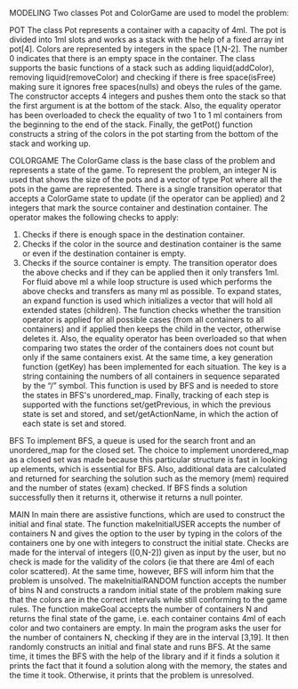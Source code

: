 MODELING
Two classes Pot and ColorGame are used to model the problem:

POT
The class Pot represents a container with a capacity of 4ml. The pot is divided into 1ml slots and works as a stack with the help of a fixed array int pot[4]. Colors are represented by integers in the space [1,N-2]. The number 0 indicates that there is an empty space in the container. The class supports the basic functions of a stack such as adding liquid(addColor), removing liquid(removeColor) and checking if there is free space(isFree) making sure it ignores free spaces(nulls) and obeys the rules of the game.
The constructor accepts 4 integers and pushes them onto the stack so that the first argument is at the bottom of the stack. Also, the equality operator has been overloaded to check the equality of two 1 to 1 ml containers from the beginning to the end of the stack.
Finally, the getPot() function constructs a string of the colors in the pot starting from the bottom of the stack and working up.

COLORGAME
The ColorGame class is the base class of the problem and represents a state of the game.
To represent the problem, an integer N is used that shows the size of the pots and a vector of type Pot where all the pots in the game are represented.
There is a single transition operator that accepts a ColorGame state to update (if the operator can be applied) and 2 integers that mark the source container and destination container. The operator makes the following checks to apply:
1. Checks if there is enough space in the destination container.
2. Checks if the color in the source and destination container is the same or even if the destination container is empty.
3. Checks if the source container is empty.
The transition operator does the above checks and if they can be applied then it only transfers 1ml. For fluid above ml a while loop structure is used which performs the above checks and transfers as many ml as possible.
To expand states, an expand function is used which initializes a vector that will hold all extended states (children). The function checks whether the transition operator is applied for all possible cases (from all containers to all containers) and if applied then keeps the child in the vector, otherwise deletes it.
Also, the equality operator has been overloaded so that when comparing two states the order of the containers does not count but only if the same containers exist.
At the same time, a key generation function (getKey) has been implemented for each situation. The key is a string containing the numbers of all containers in sequence separated by the “/” symbol. This function is used by BFS and is needed to store the states in BFS's unordered_map.
Finally, tracking of each step is supported with the functions set/getPrevious, in which the previous state is set and stored, and set/getActionName, in which the action of each state is set and stored.

BFS
To implement BFS, a queue is used for the search front and an unordered_map for the closed set. The choice to implement unordered_map as a closed set was made because this particular structure is fast in looking up elements, which is essential for BFS.
Also, additional data are calculated and returned for searching the solution such as the memory (mem) required and the number of states (exam) checked.
If BFS finds a solution successfully then it returns it, otherwise it returns a null pointer.

MAIN
In main there are assistive functions, which are used to construct the initial and final state.
The function makeInitialUSER accepts the number of containers N and gives the option to the user by typing in the colors of the containers one by one with integers to construct the initial state. Checks are made for the interval of integers ([0,N-2]) given as input by the user, but no check is made for the validity of the colors (ie that there are 4ml of each color scattered). At the same time, however, BFS will inform him that the problem is unsolved.
The makeInitialRANDOM function accepts the number of bins N and constructs a random initial state of the problem making sure that the colors are in the correct intervals while still conforming to the game rules.
The function makeGoal accepts the number of containers N and returns the final state of the game, i.e. each container contains 4ml of each color and two containers are empty.
In main the program asks the user for the number of containers N, checking if they are in the interval [3,19]. It then randomly constructs an initial and final state and runs BFS. At the same time, it times the BFS with the help of the <chrono> library and if it finds a solution it prints the fact that it found a solution along with the memory, the states and the time it took. Otherwise, it prints that the problem is unresolved.
